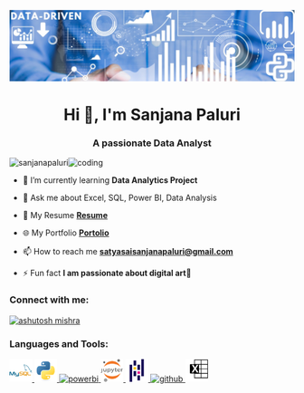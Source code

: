![logo](https://github.com/sanjanapaluri/sanjanapaluri/blob/main/1665578614824.jpg)
<h1 align="center">Hi 👋, I'm Sanjana Paluri</h1>
<h3 align="center">A passionate Data Analyst  </h3>
<img align="right"alt="coding"width="400"src="https://media.tenor.com/S59bPkT0pqcAAAAC/programming.gif">
<p align="left"> <img src="https://komarev.com/ghpvc/?username=sanjanapaluri&label=Profile%20views&color=0e75b6&style=flat" alt="sanjanapaluri" /> </p>

- 🔭 I’m currently learning **Data Analytics Project**

- 💬 Ask me about Excel, SQL, Power BI, Data Analysis

- 📄 My Resume [**Resume**](https://drive.google.com/file/d/1FGZ6qjOmEFx4Lh5AgZm8kK3GJqUwJfAJ/view?usp=sharing)

- 🌐 My Portfolio [**Portolio**](https://sanjanaa.carrd.co/)

- 📫 How to reach me **satyasaisanjanapaluri@gmail.com**

- ⚡ Fun fact **I am passionate about digital art🎨**

<h3 align="left">Connect with me:</h3>
<p align="left">
<a href="https://www.linkedin.com/in/satyasaisanjanapaluri/" target="blank"><img align="center" src="https://raw.githubusercontent.com/rahuldkjain/github-profile-readme-generator/master/src/images/icons/Social/linked-in-alt.svg" alt="ashutosh mishra" height="30" width="40" /></a>

</p>

<h3 align="left">Languages and Tools:</h3>

<p align="left"> 
<a href="https://www.mysql.com/" target="_blank" rel="noreferrer"> <img src="https://raw.githubusercontent.com/devicons/devicon/master/icons/mysql/mysql-original-wordmark.svg" alt="mysql" width="40" height="40"/> </a> 
<a href="https://www.python.org" target="_blank" rel="noreferrer"> <img src="https://raw.githubusercontent.com/devicons/devicon/master/icons/python/python-original.svg" alt="python" width="40" height="40"/> </a> 
<a href="https://www.powerbi.com/" target="_blank" rel="noreferrer"> <img
src="https://logohistory.net/wp-content/uploads/2023/05/Power-BI-Logo-2013.png" alt="powerbi" width="40"
height="40"/> </a> 
<a href="https://www.jupyter.com/" target="_blank" rel="noreferrer"> <img                                              src="https://github.com/devicons/devicon/blob/master/icons/jupyter/jupyter-original-wordmark.svg" alt="jupyter" width="40"
height="40"/> </a> <a href="https://www.pandas.com/" target="_blank"  rel="noreferrer"> <img                                             src="https://raw.githubusercontent.com/devicons/devicon/2ae2a900d2f041da66e950e4d48052658d850630/icons/pandas/pandas-original.svg" alt="pandas" width="40" height = "40" /> </a> 
<a href="https://www.github.com/" target="_blank" rel="noreferrer"> <img  
src="https://github.githubassets.com/assets/GitHub-Mark-ea2971cee799.png" alt="github" width="40" height="40"/> </a> 
<a href="https://www.microsoft.com/en-in/microsoft-365/excel" target="_blank" rel="noreferrer"> <img
src="https://raw.githubusercontent.com/microsoft/PowerBI-Icons/2bf1c982fb24528eee1559a96a25eb534c175cfd/SVG/Excel-Workbook.svg" alt="Excel" width="40" height="40"/> </a>                                                                                                  
</p>




